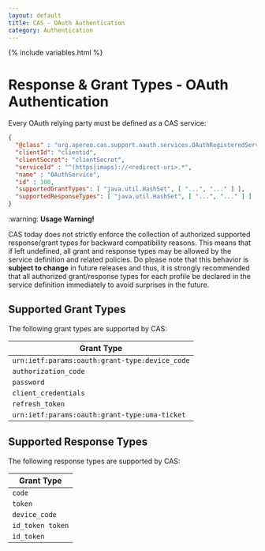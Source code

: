 ```yaml
---
layout: default
title: CAS - OAuth Authentication
category: Authentication
---
```

{% include variables.html %}

# Response & Grant Types - OAuth Authentication

Every OAuth relying party must be defined as a CAS service:

```json
{
  "@class" : "org.apereo.cas.support.oauth.services.OAuthRegisteredService",
  "clientId": "clientid",
  "clientSecret": "clientSecret",
  "serviceId" : "^(https|imaps)://<redirect-uri>.*",
  "name" : "OAuthService",
  "id" : 100,
  "supportedGrantTypes": [ "java.util.HashSet", [ "...", "..." ] ],
  "supportedResponseTypes": [ "java.util.HashSet", [ "...", "..." ] ]
}
```

<div class="alert alert-warning">:warning: <strong>Usage Warning!</strong><p>CAS today does not strictly enforce 
the collection of authorized supported response/grant types for backward compatibility reasons. This means that if left undefined, 
all grant and response types may be allowed by the service definition and related policies. Do please note that this behavior 
is <strong>subject to change</strong> in future releases and thus, it is strongly recommended that all authorized 
grant/response types for each profile be declared in the service definition immediately to avoid surprises in the future.</p></div>

## Supported Grant Types
         
The following grant types are supported by CAS:

| Grant Type                                     |
|------------------------------------------------|
| `urn:ietf:params:oauth:grant-type:device_code` |
| `authorization_code`                           |
| `password`                                     |
| `client_credentials`                           |
| `refresh_token`                                |
| `urn:ietf:params:oauth:grant-type:uma-ticket`  |

## Supported Response Types

The following response types are supported by CAS:

| Grant Type       |
|------------------|
| `code`           |
| `token`          |
| `device_code`    |
| `id_token token` |
| `id_token`       |
